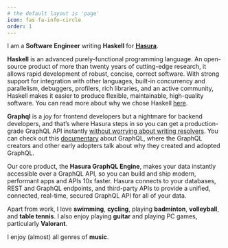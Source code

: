 ```yaml
---
# the default layout is 'page'
icon: fas fa-info-circle
order: 1
---
```


I am a **Software Engineer** writing **Haskell** for [**Hasura**](https://hasura.io/).

**Haskell** is an advanced purely-functional programming language. An open-source product of more than twenty years of cutting-edge research, it allows rapid development of robust, concise, correct software. With strong support for integration with other languages, built-in concurrency and parallelism, debuggers, profilers, rich libraries, and an active community, Haskell makes it easier to produce flexible, maintainable, high-quality software. You can read more about why we chose Haskell [here](https://hasura.io/blog/from-zero-to-hipster-haskell-in-production-97ea99d90c3b/).

**Graphql** is a joy for frontend developers but a nightmare for backend developers, and that’s where Hasura steps in so you can get a production-grade GraphQL API instantly [without worrying about writing resolvers](https://hasura.io/blog/save-time-and-stop-writing-graphql-resolvers/). You can check out this [documentary](https://www.youtube.com/watch?v=783ccP__No8) about GraphQL, where the GraphQL creators and other early adopters talk about why they created and adopted GraphQL.

Our core product, the **Hasura GraphQL Engine**, makes your data instantly accessible over a GraphQL API, so you can build and ship modern, performant apps and APIs 10x faster. Hasura connects to your databases, REST and GraphQL endpoints, and third-party APIs to provide a unified, connected, real-time, secured GraphQL API for all of your data.

Apart from work, I love **swimming**, **cycling**, playing **badminton**, **volleyball**, and **table tennis**. I also enjoy playing **guitar** and playing PC games, particularly **Valorant**.

I enjoy (almost) all genres of **music**.

